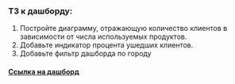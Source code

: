 ### ТЗ к дашборду:
1. Постройте диаграмму, отражающую количество клиентов в зависимости от числа используемых продуктов.
2. Добавьте индикатор процента ушедших клиентов.
3. Добавьте фильтр дашборда по городу
#### [Ссылка на дашборд](https://public.tableau.com/app/profile/komiagina.arina/viz/MetanPromBank_16724183192940/Dashboard1)
